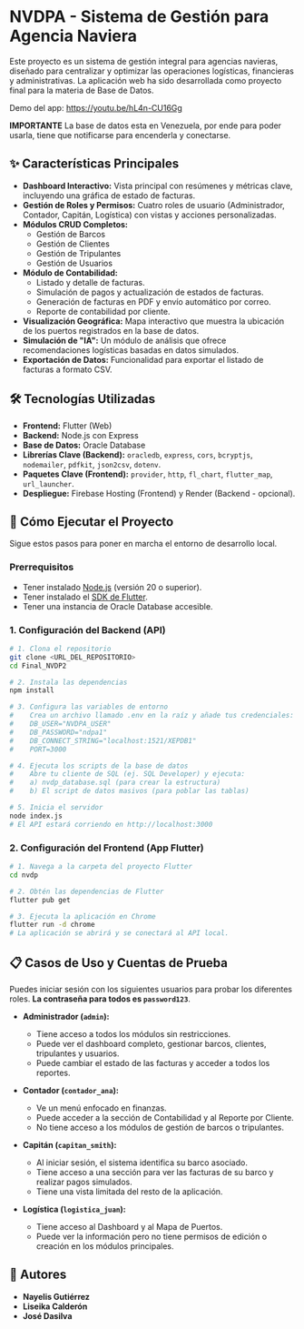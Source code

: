 # NVDPA - Sistema de Gestión para Agencia Naviera

Este proyecto es un sistema de gestión integral para agencias navieras, diseñado para centralizar y optimizar las operaciones logísticas, financieras y administrativas. La aplicación web ha sido desarrollada como proyecto final para la materia de Base de Datos.

Demo del app: https://youtu.be/hL4n-CU16Gg

**IMPORTANTE**
La base de datos esta en Venezuela, por ende para poder usarla, tiene que notificarse para encenderla y conectarse.

## ✨ Características Principales

- **Dashboard Interactivo:** Vista principal con resúmenes y métricas clave, incluyendo una gráfica de estado de facturas.
- **Gestión de Roles y Permisos:** Cuatro roles de usuario (Administrador, Contador, Capitán, Logística) con vistas y acciones personalizadas.
- **Módulos CRUD Completos:**
    - Gestión de Barcos
    - Gestión de Clientes
    - Gestión de Tripulantes
    - Gestión de Usuarios
- **Módulo de Contabilidad:**
    - Listado y detalle de facturas.
    - Simulación de pagos y actualización de estados de facturas.
    - Generación de facturas en PDF y envío automático por correo.
    - Reporte de contabilidad por cliente.
- **Visualización Geográfica:** Mapa interactivo que muestra la ubicación de los puertos registrados en la base de datos.
- **Simulación de "IA":** Un módulo de análisis que ofrece recomendaciones logísticas basadas en datos simulados.
- **Exportación de Datos:** Funcionalidad para exportar el listado de facturas a formato CSV.

## 🛠️ Tecnologías Utilizadas

- **Frontend:** Flutter (Web)
- **Backend:** Node.js con Express
- **Base de Datos:** Oracle Database
- **Librerías Clave (Backend):** `oracledb`, `express`, `cors`, `bcryptjs`, `nodemailer`, `pdfkit`, `json2csv`, `dotenv`.
- **Paquetes Clave (Frontend):** `provider`, `http`, `fl_chart`, `flutter_map`, `url_launcher`.
- **Despliegue:** Firebase Hosting (Frontend) y Render (Backend - opcional).

## 🚀 Cómo Ejecutar el Proyecto

Sigue estos pasos para poner en marcha el entorno de desarrollo local.

### Prerrequisitos
- Tener instalado [Node.js](https://nodejs.org/) (versión 20 o superior).
- Tener instalado el [SDK de Flutter](https://flutter.dev/docs/get-started/install).
- Tener una instancia de Oracle Database accesible.

### 1. Configuración del Backend (API)
```bash
# 1. Clona el repositorio
git clone <URL_DEL_REPOSITORIO>
cd Final_NVDP2

# 2. Instala las dependencias
npm install

# 3. Configura las variables de entorno
#    Crea un archivo llamado .env en la raíz y añade tus credenciales:
#    DB_USER="NVDPA_USER"
#    DB_PASSWORD="ndpa1"
#    DB_CONNECT_STRING="localhost:1521/XEPDB1"
#    PORT=3000

# 4. Ejecuta los scripts de la base de datos
#    Abre tu cliente de SQL (ej. SQL Developer) y ejecuta:
#    a) nvdp_database.sql (para crear la estructura)
#    b) El script de datos masivos (para poblar las tablas)

# 5. Inicia el servidor
node index.js
# El API estará corriendo en http://localhost:3000
```

### 2. Configuración del Frontend (App Flutter)
```bash
# 1. Navega a la carpeta del proyecto Flutter
cd nvdp

# 2. Obtén las dependencias de Flutter
flutter pub get

# 3. Ejecuta la aplicación en Chrome
flutter run -d chrome
# La aplicación se abrirá y se conectará al API local.
```

## 📋 Casos de Uso y Cuentas de Prueba

Puedes iniciar sesión con los siguientes usuarios para probar los diferentes roles. **La contraseña para todos es `password123`**.

- **Administrador (`admin`):**
  - Tiene acceso a todos los módulos sin restricciones.
  - Puede ver el dashboard completo, gestionar barcos, clientes, tripulantes y usuarios.
  - Puede cambiar el estado de las facturas y acceder a todos los reportes.

- **Contador (`contador_ana`):**
  - Ve un menú enfocado en finanzas.
  - Puede acceder a la sección de Contabilidad y al Reporte por Cliente.
  - No tiene acceso a los módulos de gestión de barcos o tripulantes.

- **Capitán (`capitan_smith`):**
  - Al iniciar sesión, el sistema identifica su barco asociado.
  - Tiene acceso a una sección para ver las facturas de su barco y realizar pagos simulados.
  - Tiene una vista limitada del resto de la aplicación.

- **Logística (`logistica_juan`):**
  - Tiene acceso al Dashboard y al Mapa de Puertos.
  - Puede ver la información pero no tiene permisos de edición o creación en los módulos principales.

## 👥 Autores

- **Nayelis Gutiérrez**
- **Liseika Calderón**
- **José Dasilva**
